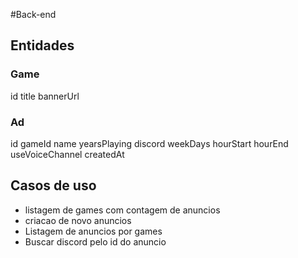 #Back-end

## Entidades

### Game

id
title
bannerUrl


### Ad

id
gameId
name
yearsPlaying
discord
weekDays
hourStart
hourEnd
useVoiceChannel
createdAt

## Casos de uso

- listagem de games com contagem de anuncios
- criacao de novo anuncios
- Listagem de anuncios por games
- Buscar discord pelo id do anuncio